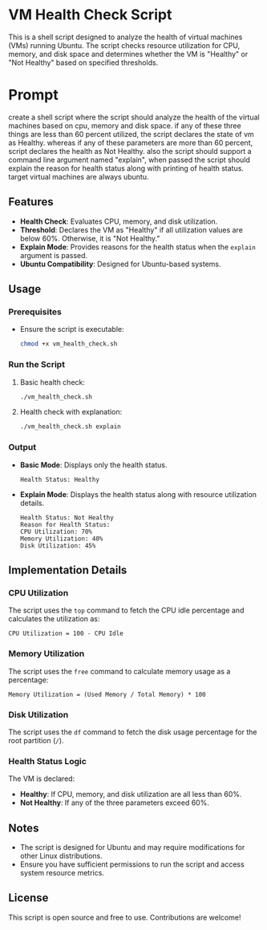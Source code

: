 # VM Health Check Script

This is a shell script designed to analyze the health of virtual machines (VMs) running Ubuntu. The script checks resource utilization for CPU, memory, and disk space and determines whether the VM is "Healthy" or "Not Healthy" based on specified thresholds.


# Prompt
create a shell script where the script should analyze the health of the virtual machines based on cpu, memory and disk space. if any of these three things are less than 60 percent utilized, the script declares the state of vm as Healthy. whereas if any of these parameters are more than 60 percent, script declares the health as Not Healthy.  also the script should support a command line argument named "explain", when passed the script should explain the reason for health status along with printing of health status. target virtual machines are always ubuntu.

## Features
- **Health Check**: Evaluates CPU, memory, and disk utilization.
- **Threshold**: Declares the VM as "Healthy" if all utilization values are below 60%. Otherwise, it is "Not Healthy."
- **Explain Mode**: Provides reasons for the health status when the `explain` argument is passed.
- **Ubuntu Compatibility**: Designed for Ubuntu-based systems.

## Usage

### Prerequisites
- Ensure the script is executable:
  ```bash
  chmod +x vm_health_check.sh
  ```

### Run the Script
1. Basic health check:
   ```bash
   ./vm_health_check.sh
   ```

2. Health check with explanation:
   ```bash
   ./vm_health_check.sh explain
   ```

### Output
- **Basic Mode**: Displays only the health status.
  ```
  Health Status: Healthy
  ```

- **Explain Mode**: Displays the health status along with resource utilization details.
  ```
  Health Status: Not Healthy
  Reason for Health Status:
  CPU Utilization: 70%
  Memory Utilization: 40%
  Disk Utilization: 45%
  ```

## Implementation Details

### CPU Utilization
The script uses the `top` command to fetch the CPU idle percentage and calculates the utilization as:
```
CPU Utilization = 100 - CPU Idle
```

### Memory Utilization
The script uses the `free` command to calculate memory usage as a percentage:
```
Memory Utilization = (Used Memory / Total Memory) * 100
```

### Disk Utilization
The script uses the `df` command to fetch the disk usage percentage for the root partition (`/`).

### Health Status Logic
The VM is declared:
- **Healthy**: If CPU, memory, and disk utilization are all less than 60%.
- **Not Healthy**: If any of the three parameters exceed 60%.

## Notes
- The script is designed for Ubuntu and may require modifications for other Linux distributions.
- Ensure you have sufficient permissions to run the script and access system resource metrics.

## License
This script is open source and free to use. Contributions are welcome!
